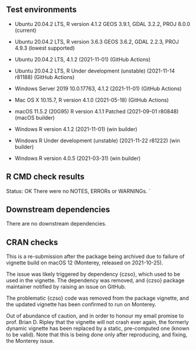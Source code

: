 ## Test environments
* Ubuntu 20.04.2 LTS, R version 4.1.2 GEOS 3.9.1, GDAL 3.2.2, PROJ 8.0.0 (current)
* Ubuntu 20.04.2 LTS, R version 3.6.3 GEOS 3.6.2, GDAL 2.2.3, PROJ 4.9.3 (lowest supported)

* Ubuntu 20.04.2 LTS, 4.1.2 (2021-11-01) (GitHub Actions)
* Ubuntu 20.04.2 LTS, R Under development (unstable) (2021-11-14 r81188) (GitHub Actions)
* Windows Server 2019 10.0.17763, 4.1.2 (2021-11-01) (GitHub Actions)
* Mac OS X 10.15.7, R version 4.1.0 (2021-05-18) (GitHub Actions)
* macOS 11.5.2 (20G95) R version 4.1.1 Patched (2021-09-01 r80848) (macOS builder)

* Windows R version 4.1.2 (2021-11-01) (win builder)
* Windows R Under development (unstable) (2021-11-22 r81222) (win builder) 
* Windows R version 4.0.5 (2021-03-31) (win builder)

## R CMD check results
Status: OK
There were no NOTES, ERRORs or WARNINGs.  ´

## Downstream dependencies
There are no downstream dependencies.

## CRAN checks
This is a re-submission after the package being archived due to failure of vignette build on macOS 12 (Monterey, released on 2021-10-25).

The issue was likely triggered by dependency {czso}, which used to be used in the vignette. The dependency was removed, and {czso} package maintainer notified by raising an issue on GitHub.

The problematic {czso} code was removed from the package vignette, and the updated vignette has been confirmed to run on Monterey.

Out of abundance of caution, and in order to honour my email promise to prof. Brian D. Ripley that the vignette will not crash ever again, the formerly dynamic vignette has been replaced by a static, pre-computed one (known to be valid). Note that this is being done only after reproducing, and fixing, the Monterey issue.
